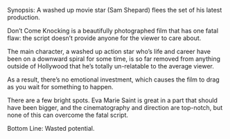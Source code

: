 Synopsis: A washed up movie star (Sam Shepard) flees the set of his latest production.

Don’t Come Knocking is a beautifully photographed film that has one fatal flaw: the script doesn’t provide anyone for the viewer to care about.

The main character, a washed up action star who’s life and career have been on a downward spiral for some time, is so far removed from anything outside of Hollywood that he’s totally un-relatable to the average viewer.

As a result, there’s no emotional investment, which causes the film to drag as you wait for something to happen.

There are a few bright spots.  Eva Marie Saint is great in a part that should have been bigger, and the cinematography and direction are top-notch, but none of this can overcome the fatal script.

Bottom Line: Wasted potential.